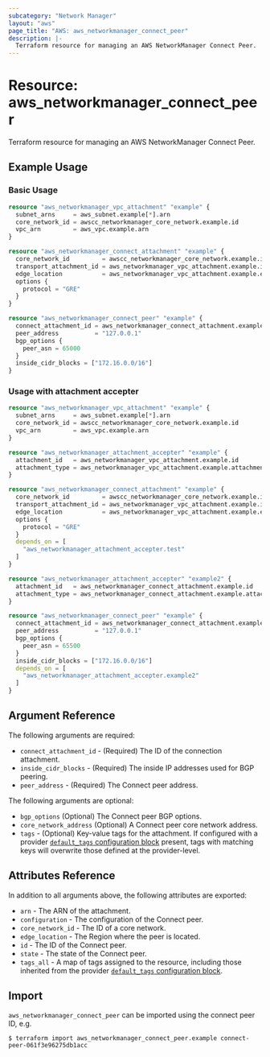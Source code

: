 ```yaml
---
subcategory: "Network Manager"
layout: "aws"
page_title: "AWS: aws_networkmanager_connect_peer"
description: |-
  Terraform resource for managing an AWS NetworkManager Connect Peer.
---
```


# Resource: aws_networkmanager_connect_peer

Terraform resource for managing an AWS NetworkManager Connect Peer.

## Example Usage

### Basic Usage

```terraform
resource "aws_networkmanager_vpc_attachment" "example" {
  subnet_arns     = aws_subnet.example[*].arn
  core_network_id = awscc_networkmanager_core_network.example.id
  vpc_arn         = aws_vpc.example.arn
}

resource "aws_networkmanager_connect_attachment" "example" {
  core_network_id         = awscc_networkmanager_core_network.example.id
  transport_attachment_id = aws_networkmanager_vpc_attachment.example.id
  edge_location           = aws_networkmanager_vpc_attachment.example.edge_location
  options {
    protocol = "GRE"
  }
}

resource "aws_networkmanager_connect_peer" "example" {
  connect_attachment_id = aws_networkmanager_connect_attachment.example.id
  peer_address          = "127.0.0.1"
  bgp_options {
    peer_asn = 65000
  }
  inside_cidr_blocks = ["172.16.0.0/16"]
}
```

### Usage with attachment accepter

```terraform
resource "aws_networkmanager_vpc_attachment" "example" {
  subnet_arns     = aws_subnet.example[*].arn
  core_network_id = awscc_networkmanager_core_network.example.id
  vpc_arn         = aws_vpc.example.arn
}

resource "aws_networkmanager_attachment_accepter" "example" {
  attachment_id   = aws_networkmanager_vpc_attachment.example.id
  attachment_type = aws_networkmanager_vpc_attachment.example.attachment_type
}

resource "aws_networkmanager_connect_attachment" "example" {
  core_network_id         = awscc_networkmanager_core_network.example.id
  transport_attachment_id = aws_networkmanager_vpc_attachment.example.id
  edge_location           = aws_networkmanager_vpc_attachment.example.edge_location
  options {
    protocol = "GRE"
  }
  depends_on = [
    "aws_networkmanager_attachment_accepter.test"
  ]
}

resource "aws_networkmanager_attachment_accepter" "example2" {
  attachment_id   = aws_networkmanager_connect_attachment.example.id
  attachment_type = aws_networkmanager_connect_attachment.example.attachment_type
}

resource "aws_networkmanager_connect_peer" "example" {
  connect_attachment_id = aws_networkmanager_connect_attachment.example.id
  peer_address          = "127.0.0.1"
  bgp_options {
    peer_asn = 65500
  }
  inside_cidr_blocks = ["172.16.0.0/16"]
  depends_on = [
    "aws_networkmanager_attachment_accepter.example2"
  ]
}
```

## Argument Reference

The following arguments are required:

- `connect_attachment_id` - (Required) The ID of the connection attachment.
- `inside_cidr_blocks` - (Required) The inside IP addresses used for BGP peering.
- `peer_address` - (Required) The Connect peer address.

The following arguments are optional:

- `bgp_options` (Optional) The Connect peer BGP options.
- `core_network_address` (Optional) A Connect peer core network address.
- `tags` - (Optional) Key-value tags for the attachment. If configured with a provider [`default_tags` configuration block](https://registry.terraform.io/providers/hashicorp/aws/latest/docs#default_tags-configuration-block) present, tags with matching keys will overwrite those defined at the provider-level.

## Attributes Reference

In addition to all arguments above, the following attributes are exported:

- `arn` - The ARN of the attachment.
- `configuration` - The configuration of the Connect peer.
- `core_network_id` - The ID of a core network.
- `edge_location` - The Region where the peer is located.
- `id` - The ID of the Connect peer.
- `state` - The state of the Connect peer.
- `tags_all` - A map of tags assigned to the resource, including those inherited from the provider [`default_tags` configuration block](https://registry.terraform.io/providers/hashicorp/aws/latest/docs#default_tags-configuration-block).

## Import

`aws_networkmanager_connect_peer` can be imported using the connect peer ID, e.g.

```
$ terraform import aws_networkmanager_connect_peer.example connect-peer-061f3e96275db1acc
```
